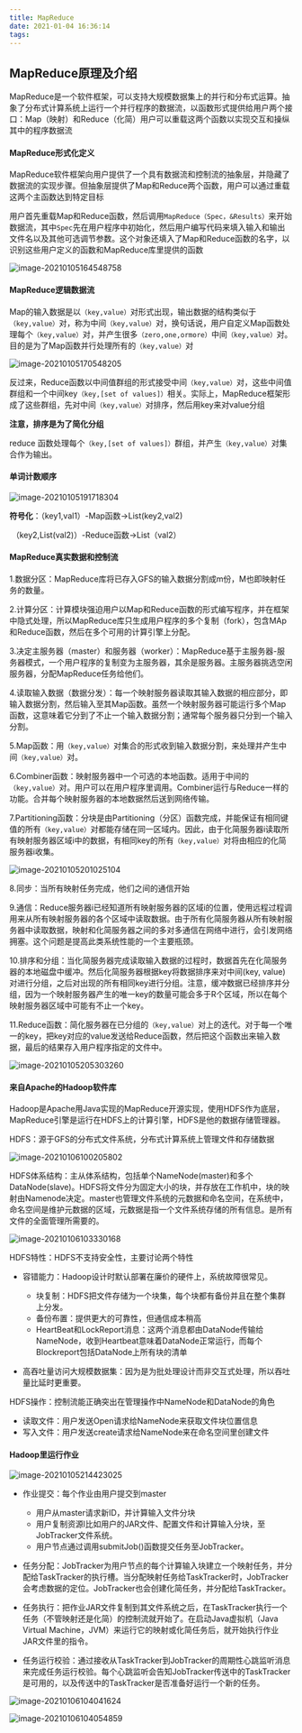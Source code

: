 ```yaml
---
title: MapReduce
date: 2021-01-04 16:36:14
tags:
---
```


## MapReduce原理及介绍

MapReduce是一个软件框架，可以支持大规模数据集上的并行和分布式运算。抽象了分布式计算系统上运行一个并行程序的数据流，以函数形式提供给用户两个接口：Map（映射）和Reduce（化简）用户可以重载这两个函数以实现交互和操纵其中的程序数据流

<!-- more -->

#### MapReduce形式化定义

MapReduce软件框架向用户提供了一个具有数据流和控制流的抽象层，并隐藏了数据流的实现步骤。但抽象层提供了Map和Reduce两个函数，用户可以通过重载这两个主函数达到特定目标

用户首先重载Map和Reduce函数，然后调用`MapReduce（Spec，&Results）`来开始数据流，其中`Spec`先在用户程序中初始化，然后用户编写代码来填入输入和输出文件名以及其他可选调节参数。这个对象还填入了Map和Reduce函数的名字，以识别这些用户定义的函数和MapReduce库里提供的函数

![image-20210105164548758](MapReduce/image-20210105164548758.png)

#### MapReduce逻辑数据流

Map的输入数据是以`（key,value）`对形式出现，输出数据的结构类似于`（key,value）`对，称为中间`（key,value）`对，换句话说，用户自定义Map函数处理每个`（key,value）`对，并产生很多`（zero,one,ormore）`中间`（key,value）`对。目的是为了Map函数并行处理所有的`（key,value）`对

![image-20210105170548205](MapReduce/image-20210105170548205.png)

反过来，Reduce函数以中间值群组的形式接受中间`（key,value）`对，这些中间值群组和一个中间key`（key,[set of values]）`相关。实际上，MapReduce框架形成了这些群组，先对中间`（key,value）`对排序，然后用key来对value分组

**注意，排序是为了简化分组**

reduce 函数处理每个`（key,[set of values]）`群组，并产生`（key,value）`对集合作为输出。

#### 单词计数顺序

![image-20210105191718304](MapReduce/image-20210105191718304.png)

**符号化**：（key1,val1）-Map函数->List(key2,val2)

​				（key2,List(val2)）-Reduce函数->List（val2）

#### MapReduce真实数据和控制流

1.数据分区：MapReduce库将已存入GFS的输入数据分割成m份，M也即映射任务的数量。

2.计算分区：计算模块强迫用户以Map和Reduce函数的形式编写程序，并在框架中隐式处理，所以MapReduce库只生成用户程序的多个复制（fork），包含MAp和Reduce函数，然后在多个可用的计算引擎上分配。

3.决定主服务器（master）和服务器（worker）：MapReduce基于主服务器-服务器模式，一个用户程序的复制变为主服务器，其余是服务器。主服务器挑选空闲服务器，分配MapReduce任务给他们。

4.读取输入数据（数据分发）：每一个映射服务器读取其输入数据的相应部分，即输入数据分割，然后输入至其Map函数。虽然一个映射服务器可能运行多个Map函数，这意味着它分到了不止一个输入数据分割；通常每个服务器只分到一个输入分割。

5.Map函数：用`（key,value）`对集合的形式收到输入数据分割，来处理并产生中间`（key,value）`对。

6.Combiner函数：映射服务器中一个可选的本地函数。适用于中间的`（key,value）`对。用户可以在用户程序里调用。Combiner运行与Reduce一样的功能。合并每个映射服务器的本地数据然后送到网络传输。

7.Partitioning函数：分块是由Partitioning（分区）函数完成，并能保证有相同键值的所有`（key,value）`对都能存储在同一区域内。因此，由于化简服务器i读取所有映射服务器区域i中的数据，有相同key的所有`（key,value）`对将由相应的化简服务器i收集。 

![image-20210105201025104](MapReduce/image-20210105201025104.png)

8.同步：当所有映射任务完成，他们之间的通信开始

9.通信：Reduce服务器i已经知道所有映射服务器的区域i的位置，使用远程过程调用来从所有映射服务器的各个区域中读取数据。由于所有化简服务器从所有映射服务器中读取数据，映射和化简服务器之间的多对多通信在网络中进行，会引发网络拥塞。这个问题是提高此类系统性能的一个主要瓶颈。

10.排序和分组：当化简服务器完成读取输入数据的过程时，数据首先在化简服务器的本地磁盘中缓冲。然后化简服务器根据key将数据排序来对中间(key, value)对进行分组，之后对出现的所有相同key进行分组。注意，缓冲数据已经排序并分组，因为一个映射服务器产生的唯一key的数量可能会多于R个区域，所以在每个映射服务器区域中可能有不止一个key。

11.Reduce函数：简化服务器在已分组的`（key,value）`对上的迭代。对于每一个唯一的key，把key对应的value发送给Reduce函数，然后把这个函数出来输入数据，最后的结果存入用户程序指定的文件中。

![image-20210105205303260](MapReduce/image-20210105205303260.png)

#### 来自Apache的Hadoop软件库

Hadoop是Apache用Java实现的MapReduce开源实现，使用HDFS作为底层，MapReduce引擎是运行在HDFS上的计算引擎，HDFS是他的数据存储管理器。

HDFS：源于GFS的分布式文件系统，分布式计算系统上管理文件和存储数据

![image-20210106100205802](MapReduce/image-20210106100205802.png)

HDFS体系结构：主从体系结构，包括单个NameNode(master)和多个DataNode(slave)。HDFS将文件分为固定大小的块，并存放在工作机中，块的映射由Namenode决定。master也管理文件系统的元数据和命名空间，在系统中，命名空间是维护元数据的区域，元数据是指一个文件系统存储的所有信息。是所有文件的全面管理所需要的。

![image-20210106103330168](MapReduce/image-20210106103330168.png)

HDFS特性：HDFS不支持安全性，主要讨论两个特性

+ 容错能力：Hadoop设计时默认部署在廉价的硬件上，系统故障很常见。
  + 块复制：HDFS把文件存储为一个块集，每个块都有备份并且在整个集群上分发。
  + 备份布置：提供更大的可靠性，但通信成本稍高
  + HeartBeat和LockReport消息：这两个消息都由DataNode传输给NameNode，收到Heartbeat意味着DataNode正常运行，而每个Blockreport包括DataNode上所有块的清单

+ 高吞吐量访问大规模数据集：因为是为批处理设计而非交互式处理，所以吞吐量比延时更重要。

HDFS操作：控制流能正确突出在管理操作中NameNode和DataNode的角色

+ 读取文件：用户发送Open请求给NameNode来获取文件块位置信息
+ 写入文件：用户发送create请求给NameNode来在命名空间里创建文件

#### Hadoop里运行作业

![image-20210105214423025](MapReduce/image-20210105214423025.png)

+ 作业提交：每个作业由用户提交到master
  + 用户从master请求新ID，并计算输入文件分块
  + 用户复制资源l比如用户的JAR文件、配置文件和计算输入分块，至JobTracker文件系统。
  + 用户节点通过调用submitJob()函数提交任务至JobTracker。

+ 任务分配：JobTracker为用户节点的每个计算输入块建立一个映射任务，并分配给TaskTracker的执行槽。当分配映射任务给TaskTracker时，JobTracker会考虑数据的定位。JobTracker也会创建化简任务，并分配给TaskTracker。 

+ 任务执行：把作业JAR文件复制到其文件系统之后，在TaskTracker执行一个任务（不管映射还是化简）的控制流就开始了。在启动Java虚拟机（Java Virtual Machine，JVM）来运行它的映射或化简任务后，就开始执行作业JAR文件里的指令。

+ 任务运行校验：通过接收从TaskTracker到JobTracker的周期性心跳监听消息来完成任务运行校验。每个心跳监听会告知JobTracker传送中的TaskTracker是可用的，以及传送中的TaskTracker是否准备好运行一个新的任务。 

![image-20210106104041624](MapReduce/image-20210106104041624.png)

![image-20210106104054859](MapReduce/image-20210106104054859.png)